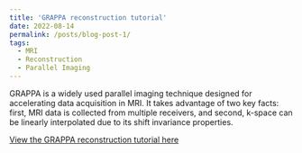 ```yaml
---
title: 'GRAPPA reconstruction tutorial'
date: 2022-08-14
permalink: /posts/blog-post-1/
tags:
  - MRI
  - Reconstruction
  - Parallel Imaging
---
```


GRAPPA is a widely used parallel imaging technique designed for accelerating data acquisition in MRI. It takes advantage of two key facts: first, MRI data is collected from multiple receivers, and second, k-space can be linearly interpolated due to its shift invariance properties.

[View the GRAPPA reconstruction tutorial here](../notebooks/GRAPPA_demo.html)